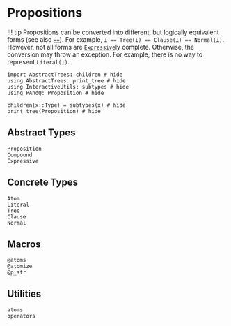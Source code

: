 
# Propositions

!!! tip
    Propositions can be converted into different, but logically equivalent forms (see also [`==`](@ref)). For example, `⊥ == Tree(⊥) == Clause(⊥) == Normal(⊥)`. However, not all forms are [`Expressive`](@ref)ly complete. Otherwise, the conversion may throw an exception. For example, there is no way to represent `Literal(⊥)`.

```@example
import AbstractTrees: children # hide
using AbstractTrees: print_tree # hide
using InteractiveUtils: subtypes # hide
using PAndQ: Proposition # hide

children(x::Type) = subtypes(x) # hide
print_tree(Proposition) # hide
```
## Abstract Types

```@docs
Proposition
Compound
Expressive
```

## Concrete Types

```@docs
Atom
Literal
Tree
Clause
Normal
```

## Macros

```@docs
@atoms
@atomize
@p_str
```

## Utilities

```@docs
atoms
operators
```
